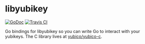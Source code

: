 # libyubikey

[![GoDoc](https://godoc.org/github.com/jessfraz/libyubikey?status.svg)](https://godoc.org/github.com/jessfraz/libyubikey) [![Travis CI](https://travis-ci.org/jessfraz/libyubikey.svg?branch=master)](https://travis-ci.org/jessfraz/libyubikey)

Go bindings for libyubikey so you can write Go to interact with your yubikeys.
The C library lives at
[yubico/yubico-c](https://github.com/Yubico/yubico-c).
